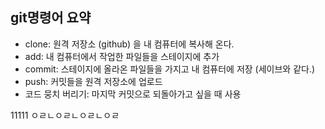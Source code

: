 ## git명령어 요약
- clone: 원격 저장소 (github) 을 내 컴퓨터에 복사해 온다.
- add: 내 컴퓨터에서 작업한 파일들을 스테이지에 추가
- commit: 스테이지에 올라온 파일들을 가지고 내 컴퓨터에 저장 (세이브와 같다.)
- push: 커밋들을 원격 저장소에 업로드
- 코드 뭉치 버리기: 마지막 커밋으로 되돌아가고 싶을 때 사용

11111
ㅇㄹㄴㅇㄹㄴㅇㄹㄴㅇㄹ
